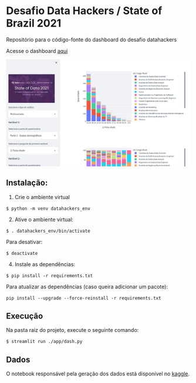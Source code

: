 # Desafio Data Hackers / State of Brazil 2021
Repositório para o código-fonte do dashboard do desafio datahackers

Acesse o dashboard [aqui](https://datahackerschallenge.herokuapp.com/)

![screenshot](./screenshot.png)

## Instalação:

1. Crie o ambiente virtual

```
$ python -m venv datahackers_env
```

2. Ative o ambiente virtual:

```
$ . datahackers_env/bin/activate
```

Para desativar:

```
$ deactivate
```

4. Instale as dependências:

```
$ pip install -r requirements.txt
```

Para atualizar as dependências (caso queira adicionar um pacote):

```
pip install --upgrade --force-reinstall -r requirements.txt
```

## Execução

Na pasta raiz do projeto, execute o seguinte comando:

```
$ streamlit run ./app/dash.py
```


## Dados

O notebook responsável pela geração dos dados está disponível no [kaggle]().